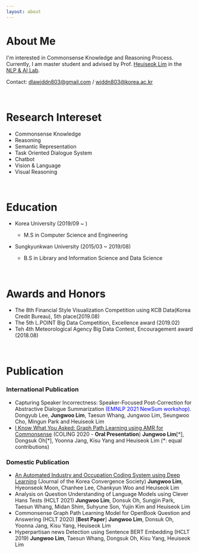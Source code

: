 ```yaml
---
layout: about 
---
```


# About Me
I'm interested in Commonsense Knowledge and Reasoning Process. 
Currently, I am master student and advised by Prof. [Heuiseok Lim](https://scholar.google.co.kr/citations?user=HMTkz7oAAAAJ&hl=ko&oi=ao)  in the [NLP & AI Lab](http://nlp.korea.ac.kr/). 

Contact: dlawjddn803@gmail.com / wjddn803@korea.ac.kr

<br/>

# Research Intereset
* Commonsense Knowledge
* Reasoning
* Semantic Representation
* Task Oriented Dialogue System
* Chatbot
* Vision & Language
* Visual Reasoning 

<br/>

# Education
* Korea University (2019/09 ~ )
  * M.S in Computer Science and Engineering

* Sungkyunkwan University (2015/03 ~ 2019/08)
  * B.S in Library and Information Science and Data Science 

<br/>

# Awards and Honors
* The 8th Financial Style Visualization Competition using KCB Data(Korea Credit Bureau), 5th place(2019.08)
* The 5th L.POINT Big Data Competition, Excellence award (2019.02)  
* Teh 4th Meteorological Agency Big Data Contest, Encouragement award (2018.08)   

<br/>

# Publication

### International Publication
* Capturing Speaker Incorrectness: Speaker-Focused Post-Correction for Abstractive Dialogue Summarization <span style="color:blue">(EMNLP 2021 NewSum workshop)</span>. Dongyub Lee, **Jungwoo Lim**, Taesun Whang, Jungwoo Lim, Seungwoo Cho, Mingun Park and Heuiseok Lim 
* [I Know What You Asked: Graph Path Learning using AMR for Commonsense](https://arxiv.org/pdf/2011.00766.pdf) (COLING 2020 - **Oral Presentation**) **Jungwoo Lim**[\*], Dongsuk Oh[\*], Yoonna Jang, Kisu Yang and Heuiseok Lim (*: equal contributions)   

### Domestic Publication
* [An Automated Industry and Occupation Coding System using Deep Learning](https://www.koreascience.or.kr/article/JAKO202113759910436.pdf) (Journal of the Korea Convergence Society) **Jungwoo Lim**, Hyeonseok Moon, Chanhee Lee, Chankyun Woo and Heuiseok Lim
* Analysis on Question Understanding of Language Models using Clever Hans Tests (HCLT 2021) **Jungwoo Lim**, Donsuk Oh, Sungjin Park, Taesun Whang, Midan Shim, Suhyune Son, Yujin Kim and Heuiseok Lim
* Commonsense Graph Path Learning Model for OpenBook Question and Answering (HCLT 2020) [**Best Paper**] **Jungwoo Lim**, Donsuk Oh, Yoonna Jang, Kisu Yang, Heuiseok Lim
* Hyperpartisan news Detection using Sentence BERT Embedding (HCLT 2019) **Jungwoo Lim**, Taesun Whang, Dongsuk Oh, Kisu Yang, Heuiseok Lim 
